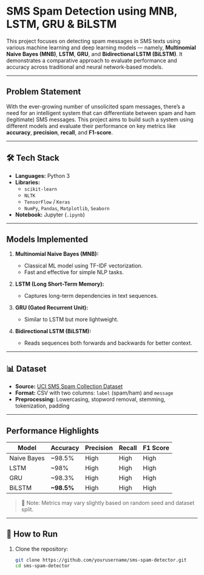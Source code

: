 #  SMS Spam Detection using MNB, LSTM, GRU & BiLSTM

This project focuses on detecting spam messages in SMS texts using various machine learning and deep learning models — namely, **Multinomial Naive Bayes (MNB)**, **LSTM**, **GRU**, and **Bidirectional LSTM (BiLSTM)**. It demonstrates a comparative approach to evaluate performance and accuracy across traditional and neural network-based models.

---

##  Problem Statement

With the ever-growing number of unsolicited spam messages, there’s a need for an intelligent system that can differentiate between spam and ham (legitimate) SMS messages. This project aims to build such a system using different models and evaluate their performance on key metrics like **accuracy**, **precision**, **recall**, and **F1-score**.

---

## 🛠 Tech Stack

- **Languages:** Python 3  
- **Libraries:** 
  - `scikit-learn`
  - `NLTK`
  - `TensorFlow` / `Keras`
  - `NumPy`, `Pandas`, `Matplotlib`, `Seaborn`
- **Notebook:** Jupyter (`.ipynb`)

---

##  Models Implemented

1. **Multinomial Naive Bayes (MNB):**
   - Classical ML model using TF-IDF vectorization.
   - Fast and effective for simple NLP tasks.

2. **LSTM (Long Short-Term Memory):**
   - Captures long-term dependencies in text sequences.

3. **GRU (Gated Recurrent Unit):**
   - Similar to LSTM but more lightweight.

4. **Bidirectional LSTM (BiLSTM):**
   - Reads sequences both forwards and backwards for better context.

---

## 📊 Dataset

- **Source:** [UCI SMS Spam Collection Dataset](https://www.kaggle.com/datasets/uciml/sms-spam-collection-dataset)
- **Format:** CSV with two columns: `label` (spam/ham) and `message`
- **Preprocessing:** Lowercasing, stopword removal, stemming, tokenization, padding

---

##  Performance Highlights

| Model         | Accuracy | Precision | Recall | F1 Score |
|---------------|----------|-----------|--------|----------|
| Naive Bayes   | ~98.5%   | High      | High   | High     |
| LSTM          | ~98%     | High      | High   | High     |
| GRU           | ~98.3%   | High      | High   | High     |
| BiLSTM        | **~98.5%** | High     | High   | High     |

> 🔧 Note: Metrics may vary slightly based on random seed and dataset split.

---

## 🚀 How to Run

1. Clone the repository:
   ```bash
   git clone https://github.com/yourusername/sms-spam-detector.git
   cd sms-spam-detector
